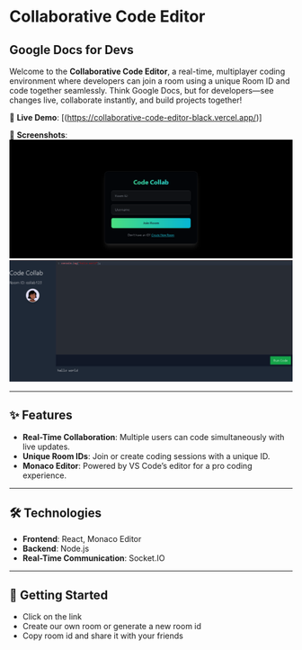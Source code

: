 # Collaborative Code Editor

## Google Docs for Devs

Welcome to the **Collaborative Code Editor**, a real-time, multiplayer coding environment where developers can join a room using a unique Room ID and code together seamlessly. Think Google Docs, but for developers—see changes live, collaborate instantly, and build projects together!


🚀 **Live Demo**: [(https://collaborative-code-editor-black.vercel.app/)]  

📸 **Screenshots**: ![Room id page](screenshots/ss_2.png)
![Editor Page](screenshots/ss_1.png)


---

## ✨ Features

- **Real-Time Collaboration**: Multiple users can code simultaneously with live updates.
- **Unique Room IDs**: Join or create coding sessions with a unique ID.
- **Monaco Editor**: Powered by VS Code’s editor for a pro coding experience.


---

## 🛠️ Technologies

- **Frontend**: React, Monaco Editor
- **Backend**: Node.js
- **Real-Time Communication**: Socket.IO


---

## 🚀 Getting Started

- Click on the link
- Create our own room or generate a new room id
- Copy room id and share it with your friends
